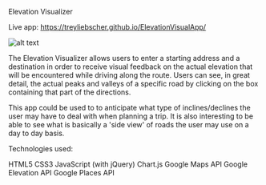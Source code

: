 Elevation Visualizer

Live app: https://treyliebscher.github.io/ElevationVisualApp/

![alt text](https://i.imgur.com/rwSBrZe.png)

The Elevation Visualizer allows users to enter a starting address and a destination in order to receive visual feedback on the actual elevation that will be encountered while driving along the route. Users can see, in great detail, the actual peaks and valleys of a specific road by clicking on the box containing that part of the directions. 

This app could be used to to anticipate what type of inclines/declines the user may have to deal with when planning a trip. It is also interesting to be able to see what is basically a 'side view' of roads the user may use on a day to day basis.

Technologies used:

HTML5
CSS3
JavaScript (with jQuery)
Chart.js
Google Maps API
Google Elevation API
Google Places API
